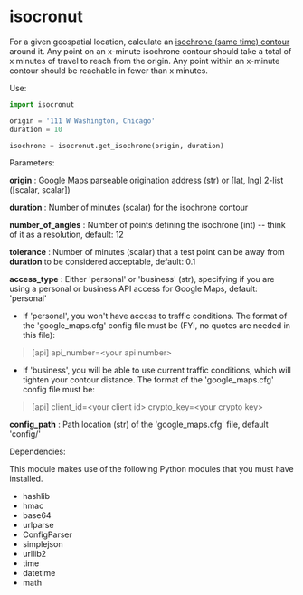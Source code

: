 # isocronut

For a given geospatial location, calculate an [isochrone (same time) contour](http://en.wikipedia.org/wiki/Isochrone_map) around it. Any point on an x-minute isochrone contour should take a total of x minutes of travel to reach from the origin. Any point within an x-minute contour should be reachable in fewer than x minutes.

Use:

```python
import isocronut

origin = '111 W Washington, Chicago'
duration = 10

isochrone = isocronut.get_isochrone(origin, duration)
```

Parameters:

__origin__ : Google Maps parseable origination address (str) or [lat, lng] 2-list ([scalar, scalar])

__duration__ : Number of minutes (scalar) for the isochrone contour

__number_of_angles__ : Number of points defining the isochrone (int) -- think of it as a resolution, default: 12

__tolerance__ : Number of minutes (scalar) that a test point can be away from __duration__ to be considered acceptable, default: 0.1

__access_type__ : Either 'personal' or 'business' (str), specifying if you are using a personal or business API access for Google Maps, default: 'personal'

  * If 'personal', you won't have access to traffic conditions. The format of the 'google_maps.cfg' config file must be (FYI, no quotes are needed in this file):

> [api]
> api_number=\<your api number\>

  * If 'business', you will be able to use current traffic conditions, which will tighten your contour distance. The format of the 'google_maps.cfg' config file must be:

> [api]
> client_id=\<your client id\>
> crypto_key=\<your crypto key\>

__config_path__ : Path location (str) of the 'google_maps.cfg' file, default 'config/'

Dependencies:

This module makes use of the following Python modules that you must have installed.

* hashlib
* hmac
* base64
* urlparse
* ConfigParser
* simplejson
* urllib2
* time
* datetime
* math
